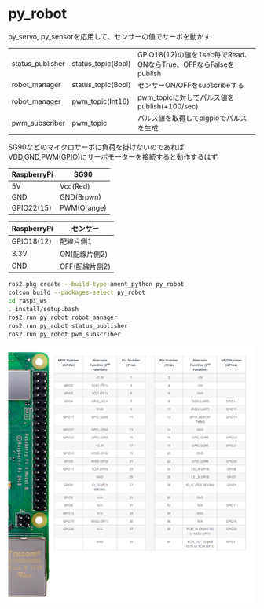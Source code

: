 # py_robot

py_servo, py_sensorを応用して、センサーの値でサーボを動かす

||||
|--|--|--|
|status_publisher|status_topic(Bool)|GPIO18(12)の値を1sec毎でRead、ONならTrue、OFFならFalseをpublish|
|robot_manager|status_topic(Bool)|センサーON/OFFをsubscribeする|
|robot_manager|pwm_topic(Int16)|pwm_topicに対してパルス値をpublish(+100/sec)|
|pwm_subscriber|pwm_topic|パルス値を取得してpigpioでパルスを生成|

SG90などのマイクロサーボに負荷を掛けないのであればVDD,GND,PWM(GPIO)にサーボモーターを接続すると動作するはず

|RaspberryPi|SG90|
|--|--|
|5V|Vcc(Red)|
|GND|GND(Brown)|
|GPIO22(15)|PWM(Orange)|

|RaspberryPi|センサー|
|--|--|
|GPIO18(12)|配線片側1|
|3.3V|ON(配線片側2)|
|GND|OFF(配線片側2)|


```bash
ros2 pkg create --build-type ament_python py_robot
colcon build --packages-select py_robot
cd raspi_ws
. install/setup.bash
ros2 run py_robot robot_manager
ros2 run py_robot status_publisher
ros2 run py_robot pwm_subscriber
```

<img src="raspi4_pins.png" width=500>
